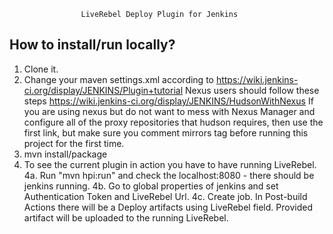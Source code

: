 					LiveRebel Deploy Plugin for Jenkins

How to install/run locally?
----------------------------------------

1. Clone it.
2. Change your maven settings.xml according to https://wiki.jenkins-ci.org/display/JENKINS/Plugin+tutorial
	Nexus users should follow these steps https://wiki.jenkins-ci.org/display/JENKINS/HudsonWithNexus
	If you are using nexus but do not want to 	mess with Nexus Manager and configure all of the proxy repositories that hudson requires, then use the
	first link, but make sure you comment mirrors tag before running this project for the first time.
3. mvn install/package
4. To see the current plugin in action you have to have running LiveRebel.
		4a. Run "mvn hpi:run" and check the localhost:8080 - there should be jenkins running.
		4b. Go to global properties of jenkins and set Authentication Token and LiveRebel Url.
		4c. Create job. In Post-build Actions there will be a Deploy artifacts using LiveRebel field.
					Provided artifact will be uploaded to the running LiveRebel.
